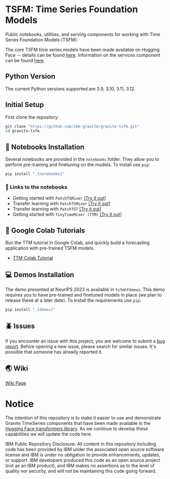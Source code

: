 # TSFM: Time Series Foundation Models
Public notebooks, utilities, and serving components for working with Time Series Foundation Models (TSFM).

The core TSFM time series models have been made available on Hugging Face -- details can be found 
[here](https://github.com/ibm-granite/granite-tsfm/wiki). Information on the services component can be found [here](services/inference/README.md).


## Python Version
The current Python versions supported are 3.9, 3.10, 3.11, 3.12.

## Initial Setup
First clone the repository:
```bash
git clone "https://github.com/ibm-granite/granite-tsfm.git" 
cd granite-tsfm
```

## 📕 Notebooks Installation
Several notebooks are provided in the `notebooks` folder. They allow you to perform pre-training and finetuning on the models.
To install use `pip`:

```bash
pip install ".[notebooks]"
```

### 🔗 Links to the notebooks
- Getting started with `PatchTSMixer` [[Try it out]](https://github.com/ibm-granite/granite-tsfm/blob/main/notebooks/hfdemo/patch_tsmixer_getting_started.ipynb)
- Transfer learning with `PatchTSMixer` [[Try it out]](https://github.com/ibm-granite/granite-tsfm/blob/main/notebooks/hfdemo/patch_tsmixer_transfer.ipynb)
- Transfer learning with `PatchTST` [[Try it out]](https://github.com/ibm-granite/granite-tsfm/blob/main/notebooks/hfdemo/patch_tst_transfer.ipynb)
- Getting started with `TinyTimeMixer (TTM)` [[Try it out]](https://github.com/ibm-granite/granite-tsfm/blob/main/notebooks/hfdemo/ttm_getting_started.ipynb)

## 📗 Google Colab Tutorials
Run the TTM tutorial in Google Colab, and quickly build a forecasting application with pre-trained TSFM models.
- [TTM Colab Tutorial](https://colab.research.google.com/github/IBM/tsfm/blob/main/notebooks/tutorial/ttm_tutorial.ipynb) 

## 💻 Demos Installation
The demo presented at NeurIPS 2023 is available in `tsfmhfdemos`. This demo requires you to have pre-trained and finetuned models in place (we plan to release these at a later date). To install the requirements use `pip`:

```bash
pip install ".[demos]"
```

## 🪲 Issues
If you encounter an issue with this project, you are welcome to submit a [bug report](https://github.com/ibm-granite/granite-tsfm/issues).
Before opening a new issue, please search for similar issues. It's possible that someone has already reported it.

## 🌏 Wiki 
[Wiki Page](https://github.com/ibm-granite/granite-tsfm/wiki)

# Notice
The intention of this repository is to make it easier to use and demonstrate Granite TimeSeries components that have been made available in the [Hugging Face transformers library](https://huggingface.co/docs/transformers/main/en/index). As we continue to develop these capabilities we will update the code here.


IBM Public Repository Disclosure: All content in this repository including code has been provided by IBM under the associated open source software license and IBM is under no obligation to provide enhancements, updates, or support. IBM developers produced this code as an open source project (not as an IBM product), and IBM makes no assertions as to the level of quality nor security, and will not be maintaining this code going forward.
